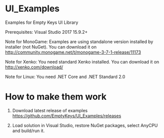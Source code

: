 UI_Examples
===========

Examples for Empty Keys UI Library

Prerequisites: Visual Studio 2017 15.9.2+

Note for MonoGame: Examples are using standalone version installed by installer (not NuGet). You can download it on http://community.monogame.net/t/monogame-3-7-1-release/11173

Note for Xenko: You need standard Xenko installed. You can download it on http://xenko.com/download/

Note for Linux: You need .NET Core and .NET Standard 2.0

How to make them work
=====================

1) Download latest release of examples https://github.com/EmptyKeys/UI_Examples/releases

2) Load solution in Visual Studio, restore NuGet packages, select AnyCPU and build/run it.
